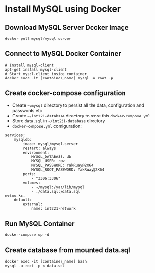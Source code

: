 # Install MySQL using Docker

## Download MySQL Server Docker Image

```
docker pull mysql/mysql-server
```

## Connect to MySQL Docker Container

```
# Install mysql-client
apt-get install mysql-client
# Start mysql-client inside container
docker exec -it [container_name] mysql -u root -p
```


## Create docker-compose configuration

- Create `~/mysql` directory to persist all the data, configuration and passwords etc
- Create `~/int221-database` directory to store this `docker-compose.yml`
- Store `data.sql` in `~/int221-database` directory
- `docker-compose.yml` configuration:

```
services:
    mysqldb:
        image: mysql/mysql-server
        restart: always
        environment:
            MYSQL_DATABASE: db
            MYSQL_USER: rew
            MYSQL_PASSWORD: YakRuay@2X64
            MYSQL_ROOT_PASSWORD: YakRuay@2X64
        ports:
            - "3306:3306"
        volumes:
            - ~/mysql:/var/lib/mysql
            - ./data.sql:/data.sql
networks:
    default:
        external:
            name: int221-network
```

## Run MySQL Container

```
docker-compose up -d
```

## Create database from mounted data.sql

```
docker exec -it [container_name] bash
mysql -u root -p < data.sql
```